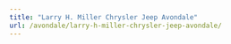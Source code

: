 ```yaml
---
title: "Larry H. Miller Chrysler Jeep Avondale"
url: /avondale/larry-h-miller-chrysler-jeep-avondale/
---
```

